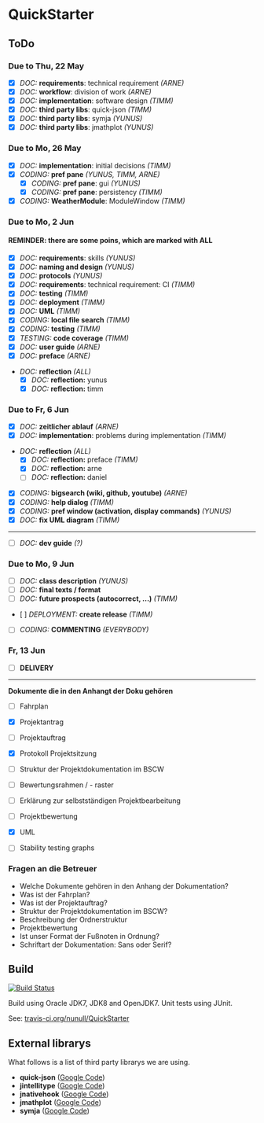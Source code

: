 QuickStarter
============

ToDo
----

### Due to Thu, 22 May

* [x] *DOC:* **requirements**: technical requirement *(ARNE)*
* [x] *DOC:* **workflow**: division of work *(ARNE)*
* [x] *DOC:* **implementation**: software design *(TIMM)*
* [x] *DOC:* **third party libs**: quick-json *(TIMM)*
* [x] *DOC:* **third party libs**: symja *(YUNUS)*
* [x] *DOC:* **third party libs**: jmathplot *(YUNUS)*

### Due to Mo, 26 May

* [x] *DOC:* **implementation**: initial decisions *(TIMM)*
* [x] *CODING:* **pref pane** *(YUNUS, TIMM, ARNE)*
  * [x] *CODING:* **pref pane**: gui *(YUNUS)*
  * [x] *CODING:* **pref pane**: persistency *(TIMM)*
* [x] *CODING:* **WeatherModule**: ModuleWindow *(TIMM)*

### Due to Mo, 2 Jun

#### REMINDER: there are some poins, which are marked with ALL

* [x] *DOC:* **requirements**: skills *(YUNUS)*
* [x] *DOC:* **naming and design** *(YUNUS)*
* [x] *DOC:* **protocols** *(YUNUS)*
* [x] *DOC:* **requirements**: technical requirement: CI *(TIMM)*
* [x] *DOC:* **testing** *(TIMM)*
* [x] *DOC:* **deployment** *(TIMM)*
* [x] *DOC:* **UML** *(TIMM)*
* [x] *CODING:* **local file search** *(TIMM)*
* [x] *CODING:* **testing** *(TIMM)*
* [x] *TESTING:* **code coverage** *(TIMM)*
* [x] *DOC:* **user guide** *(ARNE)*
* [x] *DOC:* **preface** *(ARNE)*
* *DOC:* **reflection** *(ALL)*
  * [x] *DOC:* **reflection:** yunus
  * [x] *DOC:* **reflection:** timm

### Due to Fr, 6 Jun

* [x] *DOC:* **zeitlicher ablauf** *(ARNE)*
* [x] *DOC:* **implementation**: problems during implementation *(TIMM)*
* *DOC:* **reflection** *(ALL)*
  * [x] *DOC:* **reflection:** preface *(TIMM)*
  * [x] *DOC:* **reflection:** arne
  * [ ] *DOC:* **reflection:** daniel
* [x] *CODING:* **bigsearch (wiki, github, youtube)** *(ARNE)*
* [x] *CODING:* **help dialog** *(TIMM)*
* [x] *CODING:* **pref window (activation, display commands)** *(YUNUS)*
* [x] *DOC:* **fix UML diagram** *(TIMM)*

----

* [ ] *DOC:* **dev guide** *(?)*

### Due to Mo, 9 Jun

* [ ] *DOC:* **class description** *(YUNUS)*
* [ ] *DOC:* **final texts / format**
* [ ] *DOC:* **future prospects (autocorrect, ...)** *(TIMM)*
* [ ] *DEPLOYMENT:* **create release** *(TIMM)*
* [ ] *CODING:* **COMMENTING** *(EVERYBODY)*

### Fr, 13 Jun

* [ ] **DELIVERY**

-----
**Dokumente die in den Anhangt der Doku gehören**

* [ ] Fahrplan

* [x] Projektantrag

* [ ] Projektauftrag

* [x] Protokoll Projektsitzung

* [ ] Struktur der Projektdokumentation im BSCW

* [ ] Bewertungsrahmen / - raster

* [ ] Erklärung zur selbstständigen Projektbearbeitung

* [ ] Projektbewertung

* [x] UML
 
* [ ] Stability testing graphs

### Fragen an die Betreuer

* Welche Dokumente gehören in den Anhang der Dokumentation?
 * Was ist der Fahrplan?
 * Was ist der Projektauftrag?
 * Struktur der Projektdokumentation im BSCW?
  * Beschreibung der Ordnerstruktur
 * Projektbewertung
* Ist unser Format der Fußnoten in Ordnung?
* Schriftart der Dokumentation: Sans oder Serif?

Build
-----

[![Build Status](https://travis-ci.org/nunull/QuickStarter.svg?branch=master)](https://travis-ci.org/nunull/QuickStarter)

Build using Oracle JDK7, JDK8 and OpenJDK7. Unit tests using JUnit.

See: [travis-ci.org/nunull/QuickStarter](https://travis-ci.org/nunull/QuickStarter)

External librarys
-----------------

What follows is a list of third party librarys we are using.

* **quick-json** ([Google Code](https://code.google.com/p/quick-json/))
* **jintellitype** ([Google Code](https://code.google.com/p/jintellitype/))
* **jnativehook** ([Google Code](https://code.google.com/p/jnativehook/))
* **jmathplot** ([Google Code](https://code.google.com/p/jmathplot/))
* **symja** ([Google Code](https://code.google.com/p/symja/))
